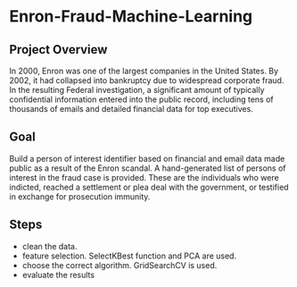 # Enron-Fraud-Machine-Learning

## Project Overview
In 2000, Enron was one of the largest companies in the United States. 
By 2002, it had collapsed into bankruptcy due to widespread corporate fraud. 
In the resulting Federal investigation, a significant amount of typically confidential information 
entered into the public record, including tens of thousands of emails and detailed financial data
for top executives. 

## Goal
Build a person of interest identifier based on financial and email data 
made public as a result of the Enron scandal. A hand-generated list of persons of interest in the fraud case is provided. 
These are the individuals who were indicted, reached a settlement or plea deal with the government, 
or testified in exchange for prosecution immunity.

## Steps
- clean the data.
- feature selection. SelectKBest function and PCA are used.
- choose the correct algorithm. GridSearchCV is used.
- evaluate the results
